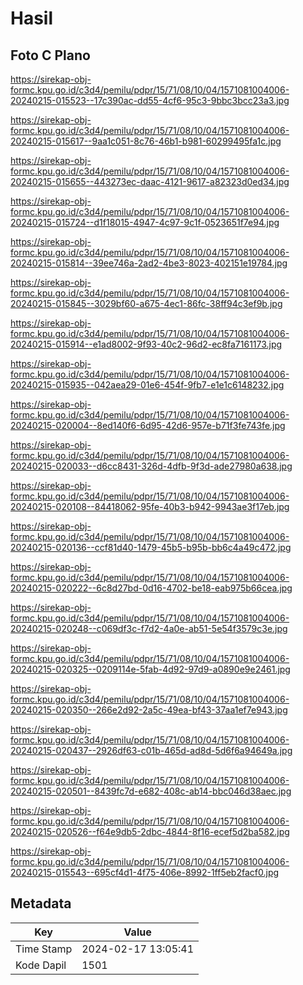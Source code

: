 # Hasil

## Foto C Plano

https://sirekap-obj-formc.kpu.go.id/c3d4/pemilu/pdpr/15/71/08/10/04/1571081004006-20240215-015523--17c390ac-dd55-4cf6-95c3-9bbc3bcc23a3.jpg

https://sirekap-obj-formc.kpu.go.id/c3d4/pemilu/pdpr/15/71/08/10/04/1571081004006-20240215-015617--9aa1c051-8c76-46b1-b981-60299495fa1c.jpg

https://sirekap-obj-formc.kpu.go.id/c3d4/pemilu/pdpr/15/71/08/10/04/1571081004006-20240215-015655--443273ec-daac-4121-9617-a82323d0ed34.jpg

https://sirekap-obj-formc.kpu.go.id/c3d4/pemilu/pdpr/15/71/08/10/04/1571081004006-20240215-015724--d1f18015-4947-4c97-9c1f-0523651f7e94.jpg

https://sirekap-obj-formc.kpu.go.id/c3d4/pemilu/pdpr/15/71/08/10/04/1571081004006-20240215-015814--39ee746a-2ad2-4be3-8023-402151e19784.jpg

https://sirekap-obj-formc.kpu.go.id/c3d4/pemilu/pdpr/15/71/08/10/04/1571081004006-20240215-015845--3029bf60-a675-4ec1-86fc-38ff94c3ef9b.jpg

https://sirekap-obj-formc.kpu.go.id/c3d4/pemilu/pdpr/15/71/08/10/04/1571081004006-20240215-015914--e1ad8002-9f93-40c2-96d2-ec8fa7161173.jpg

https://sirekap-obj-formc.kpu.go.id/c3d4/pemilu/pdpr/15/71/08/10/04/1571081004006-20240215-015935--042aea29-01e6-454f-9fb7-e1e1c6148232.jpg

https://sirekap-obj-formc.kpu.go.id/c3d4/pemilu/pdpr/15/71/08/10/04/1571081004006-20240215-020004--8ed140f6-6d95-42d6-957e-b71f3fe743fe.jpg

https://sirekap-obj-formc.kpu.go.id/c3d4/pemilu/pdpr/15/71/08/10/04/1571081004006-20240215-020033--d6cc8431-326d-4dfb-9f3d-ade27980a638.jpg

https://sirekap-obj-formc.kpu.go.id/c3d4/pemilu/pdpr/15/71/08/10/04/1571081004006-20240215-020108--84418062-95fe-40b3-b942-9943ae3f17eb.jpg

https://sirekap-obj-formc.kpu.go.id/c3d4/pemilu/pdpr/15/71/08/10/04/1571081004006-20240215-020136--ccf81d40-1479-45b5-b95b-bb6c4a49c472.jpg

https://sirekap-obj-formc.kpu.go.id/c3d4/pemilu/pdpr/15/71/08/10/04/1571081004006-20240215-020222--6c8d27bd-0d16-4702-be18-eab975b66cea.jpg

https://sirekap-obj-formc.kpu.go.id/c3d4/pemilu/pdpr/15/71/08/10/04/1571081004006-20240215-020248--c069df3c-f7d2-4a0e-ab51-5e54f3579c3e.jpg

https://sirekap-obj-formc.kpu.go.id/c3d4/pemilu/pdpr/15/71/08/10/04/1571081004006-20240215-020325--0209114e-5fab-4d92-97d9-a0890e9e2461.jpg

https://sirekap-obj-formc.kpu.go.id/c3d4/pemilu/pdpr/15/71/08/10/04/1571081004006-20240215-020350--266e2d92-2a5c-49ea-bf43-37aa1ef7e943.jpg

https://sirekap-obj-formc.kpu.go.id/c3d4/pemilu/pdpr/15/71/08/10/04/1571081004006-20240215-020437--2926df63-c01b-465d-ad8d-5d6f6a94649a.jpg

https://sirekap-obj-formc.kpu.go.id/c3d4/pemilu/pdpr/15/71/08/10/04/1571081004006-20240215-020501--8439fc7d-e682-408c-ab14-bbc046d38aec.jpg

https://sirekap-obj-formc.kpu.go.id/c3d4/pemilu/pdpr/15/71/08/10/04/1571081004006-20240215-020526--f64e9db5-2dbc-4844-8f16-ecef5d2ba582.jpg

https://sirekap-obj-formc.kpu.go.id/c3d4/pemilu/pdpr/15/71/08/10/04/1571081004006-20240215-015543--695cf4d1-4f75-406e-8992-1ff5eb2facf0.jpg


## Metadata

| Key        | Value               |
| ---------- | ------------------- |
| Time Stamp | 2024-02-17 13:05:41 |
| Kode Dapil | 1501                |



